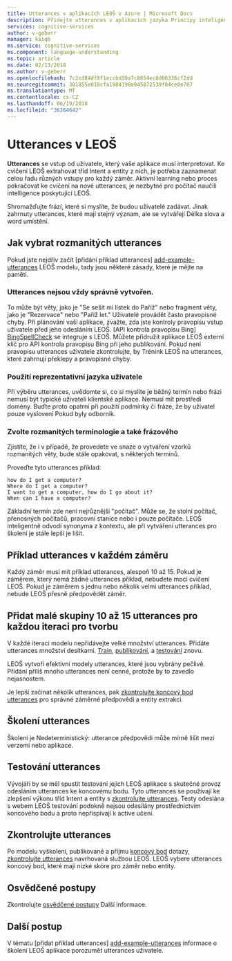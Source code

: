 ```yaml
---
title: Utterances v aplikacích LEOŠ v Azure | Microsoft Docs
description: Přidejte utterances v aplikacích jazyka Principy inteligentního služby (LEOŠ).
services: cognitive-services
author: v-geberr
manager: kaiqb
ms.service: cognitive-services
ms.component: language-understanding
ms.topic: article
ms.date: 02/13/2018
ms.author: v-geberr
ms.openlocfilehash: 7c2cd84df8f1eccbd30a7c8054ec8d06336cf2dd
ms.sourcegitcommit: 301855e018cfa1984198e045872539f04ce0e707
ms.translationtype: MT
ms.contentlocale: cs-CZ
ms.lasthandoff: 06/19/2018
ms.locfileid: "36264642"
---
```

# <a name="utterances-in-luis"></a>Utterances v LEOŠ

**Utterances** se vstup od uživatele, který vaše aplikace musí interpretovat. Ke cvičení LEOŠ extrahovat tříd Intent a entity z nich, je potřeba zaznamenat celou řadu různých vstupy pro každý záměr. Aktivní learning nebo proces pokračovat ke cvičení na nové utterances, je nezbytné pro počítač naučili intelligence poskytující LEOŠ.

Shromažďujte frází, které si myslíte, že budou uživatelé zadávat. Jinak zahrnuty utterances, které mají stejný význam, ale se vytvářejí Délka slova a word umístění. 

## <a name="how-to-choose-varied-utterances"></a>Jak vybrat rozmanitých utterances
Pokud jste nejdřív začít [přidání příklad utterances] [ add-example-utterances] LEOŠ modelu, tady jsou některé zásady, které je mějte na paměti.

### <a name="utterances-arent-always-well-formed"></a>Utterances nejsou vždy správně vytvořen.
To může být věty, jako je "Se sešit mi lístek do Paříž" nebo fragment věty, jako je "Rezervace" nebo "Paříž let."  Uživatelé provádět často pravopisné chyby. Při plánování vaší aplikace, zvažte, zda jste kontroly pravopisu vstup uživatele před jeho odesláním LEOŠ. [API kontrola pravopisu Bing] [ BingSpellCheck] se integruje s LEOŠ. Můžete přidružit aplikace LEOŠ externí klíč pro API kontrola pravopisu Bing při jeho publikování. Pokud není pravopisu utterances uživatele zkontrolujte, by Trénink LEOŠ na utterances, které zahrnují překlepy a pravopisné chyby.

### <a name="use-the-representative-language-of-the-user"></a>Použití reprezentativní jazyka uživatele
Při výběru utterances, uvědomte si, co si myslíte je běžný termín nebo frázi nemusí být typické uživateli klientské aplikace. Nemusí mít prostředí domény. Buďte proto opatrní při použití podmínky či fráze, že by uživatel pouze vyslovení Pokud byly odborník.

### <a name="choose-varied-terminology-as-well-as-phrasing"></a>Zvolte rozmanitých terminologie a také frázového
Zjistíte, že i v případě, že provedete ve snaze o vytváření vzorků rozmanitých věty, bude stále opakovat, s některých termínů.

Proveďte tyto utterances příklad:
```
how do I get a computer?
Where do I get a computer?
I want to get a computer, how do I go about it?
When can I have a computer? 
```
Základní termín zde není nejrůznější "počítač". Může se, že stolní počítač, přenosných počítačů, pracovní stanice nebo i pouze počítače. LEOŠ inteligentně odvodí synonyma z kontextu, ale při vytváření utterances pro školení je stále lepší je lišit.

## <a name="example-utterances-in-each-intent"></a>Příklad utterances v každém záměru
Každý záměr musí mít příklad utterances, alespoň 10 až 15. Pokud je záměrem, který nemá žádné utterances příklad, nebudete moci cvičení LEOŠ. Pokud je záměrem s jednu nebo několik velmi utterances příklad, nebude LEOŠ přesně předpovědět záměr. 

## <a name="add-small-groups-of-10-15-utterances-for-each-authoring-iteration"></a>Přidat malé skupiny 10 až 15 utterances pro každou iteraci pro tvorbu
V každé iteraci modelu nepřidávejte velké množství utterances. Přidáte utterances množství desítkami. [Train](luis-how-to-train.md), [publikování](publishapp.md), a [testování](interactive-test.md) znovu.  

LEOŠ vytvoří efektivní modely utterances, které jsou vybrány pečlivě. Přidání příliš mnoho utterances není cenné, protože by to zavedlo nejasnostem.  

Je lepší začínat několik utterances, pak [zkontrolujte koncový bod utterances](label-suggested-utterances.md) pro správné záměrné předpovědi a entity extrakci.

## <a name="training-utterances"></a>Školení utterances
Školení je Nedeterministický: utterance předpovědi může mírně lišit mezi verzemi nebo aplikace.

## <a name="testing-utterances"></a>Testování utterances 

Vývojáři by se měl spustit testování jejich LEOŠ aplikace s skutečné provoz odesláním utterances ke koncovému bodu. Tyto utterances se používají ke zlepšení výkonu tříd Intent a entity s [zkontrolujte utterances](label-suggested-utterances.md). Testy odeslána s webem LEOŠ testování podokně nejsou odesílány prostřednictvím koncového bodu a proto nepřispívají k active učení. 

## <a name="review-utterances"></a>Zkontrolujte utterances
Po modelu vyškolení, publikované a příjmu [koncový bod](luis-glossary.md#endpoint) dotazy, [zkontrolujte utterances](label-suggested-utterances.md) navrhovaná službou LEOŠ. LEOŠ vybere utterances koncový bod, které mají nízké skóre pro záměr nebo entity. 

## <a name="best-practices"></a>Osvědčené postupy
Zkontrolujte [osvědčené postupy](luis-concept-best-practices.md) Další informace.

## <a name="next-steps"></a>Další postup
V tématu [přidat příklad utterances] [ add-example-utterances] informace o školení LEOŠ aplikace porozumět utterances uživatele.

[add-example-utterances]: https://docs.microsoft.com/azure/cognitive-services/luis/luis-how-to-add-example-utterances
[BingSpellCheck]: https://docs.microsoft.com/azure/cognitive-services/bing-spell-check/proof-text